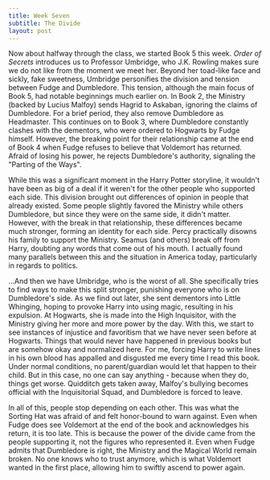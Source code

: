 ```yaml
---
title: Week Seven
subtitle: The Divide
layout: post
---
```




Now about halfway through the class, we started Book 5 this week. *Order of Secrets* introduces us to Professor Umbridge, who J.K. Rowling makes sure we do not like from the moment we meet her. Beyond her toad-like face and sickly, fake sweetness, Umbridge personifies the division and tension between Fudge and Dumbledore. This tension, although the main focus of Book 5, had notable beginnings much earlier on. In Book 2, the Ministry (backed by Lucius Malfoy) sends Hagrid to Askaban, ignoring the claims of Dumbledore. For a brief period, they also remove Dumbledore as Headmaster. This continues on to Book 3, where Dumbledore constantly clashes with the dementors, who were ordered to Hogwarts by Fudge himself. However, the breaking point for their relationship came at the end of Book 4 when Fudge refuses to believe that Voldemort has returned. Afraid of losing his power, he rejects Dumbledore's authority, signaling the "Parting of the Ways". 

While this was a significant moment in the Harry Potter storyline, it wouldn't have been as big of a deal if it weren't for the other people who supported each side. This division brought out differences of opinion in people that already existed. Some people slightly favored the Ministry while others Dumbledore, but since they were on the same side, it didn't matter. However, with the break in that relationship, these differences became much stronger, forming an identity for each side. Percy practically disowns his family to support the Ministry. Seamus (and others) break off from Harry, doubting any words that come out of his mouth. I actually found many parallels between this and the situation in America today, particularly in regards to politics.

...And then we have Umbridge, who is the worst of all. She specifically tries to find ways to make this split stronger, punishing everyone who is on Dumbledore's side. As we find out later, she sent dementors into Little Whinging, hoping to provoke Harry into using magic, resulting in his expulsion. At Hogwarts, she is made into the High Inquisitor, with the Ministry giving her more and more power by the day. With this, we start to see instances of injustice and favoritism that we have never seen before at Hogwarts. Things that would never have happened in previous books but are somehow okay and normalized here. For me, forcing Harry to write lines in his own blood has  appalled and disgusted me every time I read this book. Under normal conditions, no parent/guardian would let that happen to their child. But in this case, no one can say anything -  because when they do, things get worse. Quidditch gets taken away, Malfoy's bullying becomes official with the Inquisitorial Squad, and Dumbledore is forced to leave. 

In all of this, people stop depending on each other. This was what the Sorting Hat was afraid of and felt honor-bound to warn against. Even when Fudge does see Voldemort at the end of the book and acknowledges his return, it is too late. This is because the power of the divide came from the people supporting it, not the figures who represented it. Even when Fudge admits that Dumbledore is right, the Ministry and the Magical World remain broken. No one knows who to trust anymore, which is what Voldemort wanted in the first place, allowing him to swiftly ascend to power again.



